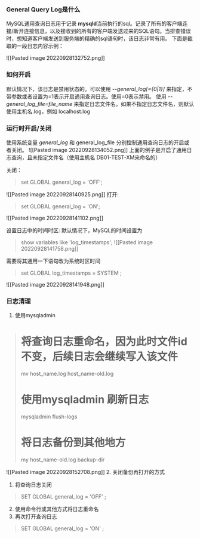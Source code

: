 ### General Query Log是什么
MySQL通用查询日志用于记录 **mysqld**当前执行的sql。记录了所有的客户端连接/断开连接信息，以及接收到的所有的客户端发送过来的SQL语句。当排查错误时，想知道客户端发送到服务端的精确的sql语句时，该日志非常有用。
下面是截取的一段日志内容示例：

![[Pasted image 20220928132752.png]]
### 如何开启
默认情况下，该日志是禁用状态的。可以使用 *--general_log[={0|1}]* 来指定，不带参数或者设置为=1表示开启通用查询日志。使用=0表示禁用。
使用 *--general_log_file=file_name* 来指定日志文件名。如果不指定日志文件名，则默认使用主机名.log，例如 localhost.log
### 运行时开启/关闭
使用系统变量 *general_log* 和 general_log_file 分别控制通用查询日志的开启或者关闭。
![[Pasted image 20220928134052.png]]
上面的例子是开启了通用日志查询，且未指定文件名（使用主机名 DB01-TEST-XM来命名的）

关闭：
> set GLOBAL general_log = 'OFF';
	
![[Pasted image 20220928140925.png]]
打开:
> set GLOBAL general_log = 'ON';

![[Pasted image 20220928141102.png]]

设置日志中的时间时区:
默认情况下，MySQL的时间设置为
> show variables like 'log_timestamps';
![[Pasted image 20220928141758.png]]

需要将其通用一下语句改为系统时区时间
> set GLOBAL log_timestamps = SYSTEM ;

![[Pasted image 20220928141948.png]]
### 日志清理
1. 使用mysqladmin
> # 将查询日志重命名，因为此时文件id不变，后续日志会继续写入该文件
> mv host_name.log host_name-old.log
> # 使用mysqladmin 刷新日志
> mysqladmin flush-logs
> # 将日志备份到其他地方
> my host_name-old.log backup-dir

![[Pasted image 20220928152708.png]]
2. 关闭备份再打开的方式

1. 将查询日志关闭
> SET GLOBAL general_log = 'OFF' ;
2. 使用命令行或其他方式将日志重命名
3. 再次打开查询日志
>  SET GLOBAL general_log = 'ON' ;